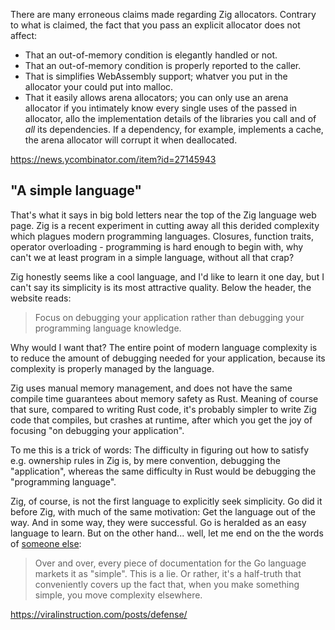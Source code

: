 There are many erroneous claims made regarding Zig allocators. Contrary to what is claimed, the fact that you pass an explicit allocator does not affect:

- That an out-of-memory condition is elegantly handled or not.
- That an out-of-memory condition is properly reported to the caller.
- That is simplifies WebAssembly support; whatver you put in the allocator your could put into malloc.
- That it easily allows arena allocators; you can only use an arena allocator if you intimately know every single uses of the passed in allocator, allo the implementation details of the libraries you call and of _all_ its dependencies. If a dependency, for example, implements a cache, the arena allocator will corrupt it when deallocated.

https://news.ycombinator.com/item?id=27145943

## "A simple language"

That's what it says in big bold letters near the top of the Zig language web page. Zig is a recent experiment in cutting away all this derided complexity which plagues modern programming languages. Closures, function traits, operator overloading - programming is hard enough to begin with, why can't we at least program in a simple language, without all that crap?

Zig honestly seems like a cool language, and I'd like to learn it one day, but I can't say its simplicity is its most attractive quality. Below the header, the website reads:

> Focus on debugging your application rather than debugging your programming language knowledge.

Why would I want that? The entire point of modern language complexity is to reduce the amount of debugging needed for your application, because its complexity is properly managed by the language.

Zig uses manual memory management, and does not have the same compile time guarantees about memory safety as Rust. Meaning of course that sure, compared to writing Rust code, it's probably simpler to write Zig code that compiles, but crashes at runtime, after which you get the joy of focusing "on debugging your application".

To me this is a trick of words: The difficulty in figuring out how to satisfy e.g. ownership rules in Zig is, by mere convention, debugging the "application", whereas the same difficulty in Rust would be debugging the "programming language".

Zig, of course, is not the first language to explicitly seek simplicity. Go did it before Zig, with much of the same motivation: Get the language out of the way. And in some way, they were successful. Go is heralded as an easy language to learn. But on the other hand... well, let me end on the the words of [someone else](https://fasterthanli.me/articles/i-want-off-mr-golangs-wild-ride):

> Over and over, every piece of documentation for the Go language markets it as "simple". This is a lie. Or rather, it's a half-truth that conveniently covers up the fact that, when you make something simple, you move complexity elsewhere.

https://viralinstruction.com/posts/defense/
